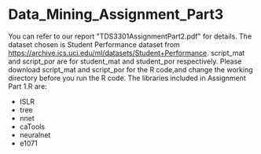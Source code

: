 # Data_Mining_Assignment_Part3

You can refer to our report "TDS3301AssignmentPart2.pdf" for details.
The dataset chosen is Student Performance dataset from https://archive.ics.uci.edu/ml/datasets/Student+Performance.
script_mat and script_por are for student_mat and student_por respectively. 
Please download script_mat and script_por for the R code,and change the working directory before you run the R code.
The libraries included in Assignment Part 1.R are:
- ISLR
- tree
- nnet
- caTools
- neuralnet
- e1071
